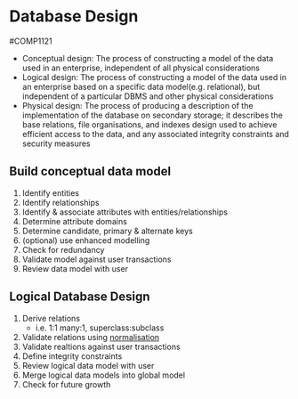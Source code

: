 # Database Design
#COMP1121
- Conceptual design:
	The process of constructing a model of the data used in an enterprise, independent of all physical considerations
- Logical design:
	The process of constructing a model of the data used in an enterprise based on a specific data model(e.g. relational), but independent of a particular DBMS and other physical considerations
- Physical design:
	The process of producing a description of the implementation of the database on secondary storage; it describes the base relations, file organisations, and indexes design used to achieve efficient access to the data, and any associated integrity constraints and security measures

## Build conceptual data model
1. Identify entities
2. Identify relationships
3. Identify & associate attributes with entities/relationships
4. Determine attribute domains
5. Determine candidate, primary & alternate keys
6. (optional) use enhanced modelling
7. Check for redundancy
8. Validate model against user transactions
9. Review data model with user

## Logical Database Design
1. Derive relations
	- i.e. 1:1 many:1, superclass:subclass
2. Validate relations using [normalisation](Normalisation.md)
3. Validate realtions against user transactions
4. Define integrity constraints
5. Review logical data model with user
6. Merge logical data models into global model
7. Check for future growth

